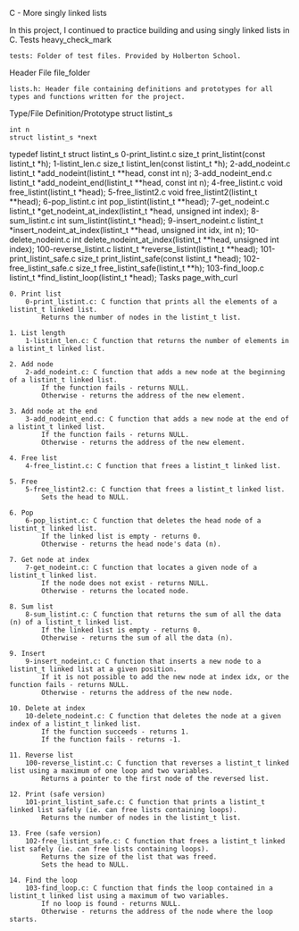 C - More singly linked lists

In this project, I continued to practice building and using singly linked lists in C.
Tests heavy_check_mark

    tests: Folder of test files. Provided by Holberton School.

Header File file_folder

    lists.h: Header file containing definitions and prototypes for all types and functions written for the project.

Type/File 	Definition/Prototype
struct listint_s 	

    int n
    struct listint_s *next

typedef listint_t 	struct listint_s
0-print_listint.c 	size_t print_listint(const listint_t *h);
1-listint_len.c 	size_t listint_len(const listint_t *h);
2-add_nodeint.c 	listint_t *add_nodeint(listint_t **head, const int n);
3-add_nodeint_end.c 	listint_t *add_nodeint_end(listint_t **head, const int n);
4-free_listint.c 	void free_listint(listint_t *head);
5-free_listint2.c 	void free_listint2(listint_t **head);
6-pop_listint.c 	int pop_listint(listint_t **head);
7-get_nodeint.c 	listint_t *get_nodeint_at_index(listint_t *head, unsigned int index);
8-sum_listint.c 	int sum_listint(listint_t *head);
9-insert_nodeint.c 	listint_t *insert_nodeint_at_index(listint_t **head, unsigned int idx, int n);
10-delete_nodeint.c 	int delete_nodeint_at_index(listint_t **head, unsigned int index);
100-reverse_listint.c 	listint_t *reverse_listint(listint_t **head);
101-print_listint_safe.c 	size_t print_listint_safe(const listint_t *head);
102-free_listint_safe.c 	size_t free_listint_safe(listint_t **h);
103-find_loop.c 	listint_t *find_listint_loop(listint_t *head);
Tasks page_with_curl

    0. Print list
        0-print_listint.c: C function that prints all the elements of a listint_t linked list.
            Returns the number of nodes in the listint_t list.

    1. List length
        1-listint_len.c: C function that returns the number of elements in a listint_t linked list.

    2. Add node
        2-add_nodeint.c: C function that adds a new node at the beginning of a listint_t linked list.
            If the function fails - returns NULL.
            Otherwise - returns the address of the new element.

    3. Add node at the end
        3-add_nodeint_end.c: C function that adds a new node at the end of a listint_t linked list.
            If the function fails - returns NULL.
            Otherwise - returns the address of the new element.

    4. Free list
        4-free_listint.c: C function that frees a listint_t linked list.

    5. Free
        5-free_listint2.c: C function that frees a listint_t linked list.
            Sets the head to NULL.

    6. Pop
        6-pop_listint.c: C function that deletes the head node of a listint_t linked list.
            If the linked list is empty - returns 0.
            Otherwise - returns the head node's data (n).

    7. Get node at index
        7-get_nodeint.c: C function that locates a given node of a listint_t linked list.
            If the node does not exist - returns NULL.
            Otherwise - returns the located node.

    8. Sum list
        8-sum_listint.c: C function that returns the sum of all the data (n) of a listint_t linked list.
            If the linked list is empty - returns 0.
            Otherwise - returns the sum of all the data (n).

    9. Insert
        9-insert_nodeint.c: C function that inserts a new node to a listint_t linked list at a given position.
            If it is not possible to add the new node at index idx, or the function fails - returns NULL.
            Otherwise - returns the address of the new node.

    10. Delete at index
        10-delete_nodeint.c: C function that deletes the node at a given index of a listint_t linked list.
            If the function succeeds - returns 1.
            If the function fails - returns -1.

    11. Reverse list
        100-reverse_listint.c: C function that reverses a listint_t linked list using a maximum of one loop and two variables.
            Returns a pointer to the first node of the reversed list.

    12. Print (safe version)
        101-print_listint_safe.c: C function that prints a listint_t linked list safely (ie. can free lists containing loops).
            Returns the number of nodes in the listint_t list.

    13. Free (safe version)
        102-free_listint_safe.c: C function that frees a listint_t linked list safely (ie. can free lists containing loops).
            Returns the size of the list that was freed.
            Sets the head to NULL.

    14. Find the loop
        103-find_loop.c: C function that finds the loop contained in a listint_t linked list using a maximum of two variables.
            If no loop is found - returns NULL.
            Otherwise - returns the address of the node where the loop starts.

